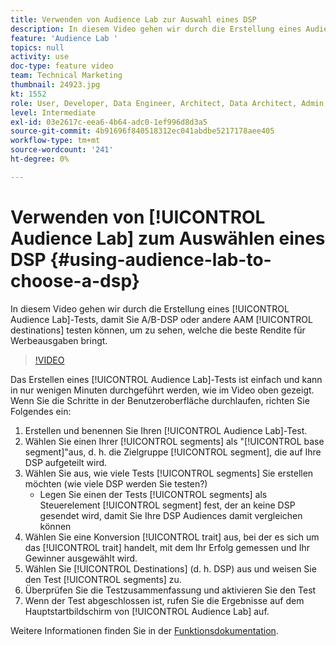 ```yaml
---
title: Verwenden von Audience Lab zur Auswahl eines DSP
description: In diesem Video gehen wir durch die Erstellung eines Audience Lab-Tests, sodass Sie A/B-DSP oder andere AAM Ziele testen können, um zu sehen, welche die beste Rendite für Werbeausgaben erzielen.
feature: 'Audience Lab '
topics: null
activity: use
doc-type: feature video
team: Technical Marketing
thumbnail: 24923.jpg
kt: 1552
role: User, Developer, Data Engineer, Architect, Data Architect, Admin, Leader
level: Intermediate
exl-id: 03e2617c-eea6-4b64-adc0-1ef996d8d3a5
source-git-commit: 4b91696f840518312ec041abdbe5217178aee405
workflow-type: tm+mt
source-wordcount: '241'
ht-degree: 0%

---
```


# Verwenden von [!UICONTROL Audience Lab] zum Auswählen eines DSP {#using-audience-lab-to-choose-a-dsp}

In diesem Video gehen wir durch die Erstellung eines [!UICONTROL Audience Lab]-Tests, damit Sie A/B-DSP oder andere AAM [!UICONTROL destinations] testen können, um zu sehen, welche die beste Rendite für Werbeausgaben bringt.

>[!VIDEO](https://video.tv.adobe.com/v/24923/?quality=12)

Das Erstellen eines [!UICONTROL Audience Lab]-Tests ist einfach und kann in nur wenigen Minuten durchgeführt werden, wie im Video oben gezeigt. Wenn Sie die Schritte in der Benutzeroberfläche durchlaufen, richten Sie Folgendes ein:

1. Erstellen und benennen Sie Ihren [!UICONTROL Audience Lab]-Test.
1. Wählen Sie einen Ihrer [!UICONTROL segments] als &quot;[!UICONTROL base segment]&quot;aus, d. h. die Zielgruppe [!UICONTROL segment], die auf Ihre DSP aufgeteilt wird.
1. Wählen Sie aus, wie viele Tests [!UICONTROL segments] Sie erstellen möchten (wie viele DSP werden Sie testen?)
   * Legen Sie einen der Tests [!UICONTROL segments] als Steuerelement [!UICONTROL segment] fest, der an keine DSP gesendet wird, damit Sie Ihre DSP Audiences damit vergleichen können
1. Wählen Sie eine Konversion [!UICONTROL trait] aus, bei der es sich um das [!UICONTROL trait] handelt, mit dem Ihr Erfolg gemessen und Ihr Gewinner ausgewählt wird.
1. Wählen Sie [!UICONTROL Destinations] (d. h. DSP) aus und weisen Sie den Test [!UICONTROL segments] zu.
1. Überprüfen Sie die Testzusammenfassung und aktivieren Sie den Test
1. Wenn der Test abgeschlossen ist, rufen Sie die Ergebnisse auf dem Hauptstartbildschirm von [!UICONTROL Audience Lab] auf.

Weitere Informationen finden Sie in der [Funktionsdokumentation](https://marketing.adobe.com/resources/help/en_US/aam/audience-lab.html).
